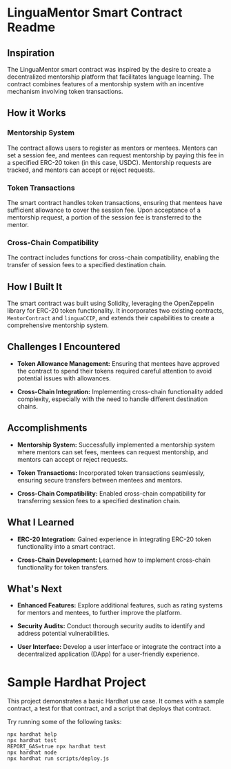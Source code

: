 # LinguaMentor Smart Contract Readme

## Inspiration
The LinguaMentor smart contract was inspired by the desire to create a decentralized mentorship platform that facilitates language learning. The contract combines features of a mentorship system with an incentive mechanism involving token transactions.

## How it Works
### Mentorship System
The contract allows users to register as mentors or mentees. Mentors can set a session fee, and mentees can request mentorship by paying this fee in a specified ERC-20 token (in this case, USDC). Mentorship requests are tracked, and mentors can accept or reject requests.

### Token Transactions
The smart contract handles token transactions, ensuring that mentees have sufficient allowance to cover the session fee. Upon acceptance of a mentorship request, a portion of the session fee is transferred to the mentor.

### Cross-Chain Compatibility
The contract includes functions for cross-chain compatibility, enabling the transfer of session fees to a specified destination chain.

## How I Built It
The smart contract was built using Solidity, leveraging the OpenZeppelin library for ERC-20 token functionality. It incorporates two existing contracts, `MentorContract` and `linguaCCIP`, and extends their capabilities to create a comprehensive mentorship system.

## Challenges I Encountered
- **Token Allowance Management:** Ensuring that mentees have approved the contract to spend their tokens required careful attention to avoid potential issues with allowances.

- **Cross-Chain Integration:** Implementing cross-chain functionality added complexity, especially with the need to handle different destination chains.

## Accomplishments
- **Mentorship System:** Successfully implemented a mentorship system where mentors can set fees, mentees can request mentorship, and mentors can accept or reject requests.

- **Token Transactions:** Incorporated token transactions seamlessly, ensuring secure transfers between mentees and mentors.

- **Cross-Chain Compatibility:** Enabled cross-chain compatibility for transferring session fees to a specified destination chain.

## What I Learned
- **ERC-20 Integration:** Gained experience in integrating ERC-20 token functionality into a smart contract.

- **Cross-Chain Development:** Learned how to implement cross-chain functionality for token transfers.

## What's Next
- **Enhanced Features:** Explore additional features, such as rating systems for mentors and mentees, to further improve the platform.

- **Security Audits:** Conduct thorough security audits to identify and address potential vulnerabilities.

- **User Interface:** Develop a user interface or integrate the contract into a decentralized application (DApp) for a user-friendly experience.

# Sample Hardhat Project

This project demonstrates a basic Hardhat use case. It comes with a sample contract, a test for that contract, and a script that deploys that contract.

Try running some of the following tasks:

```shell
npx hardhat help
npx hardhat test
REPORT_GAS=true npx hardhat test
npx hardhat node
npx hardhat run scripts/deploy.js
```
